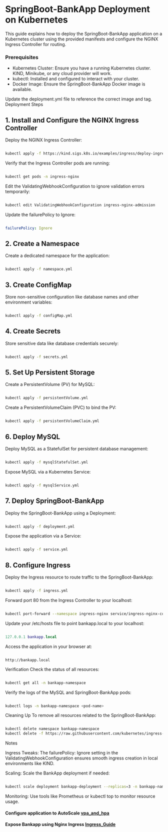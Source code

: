 # SpringBoot-BankApp Deployment on Kubernetes

This guide explains how to deploy the SpringBoot-BankApp application on a Kubernetes cluster using the provided manifests and configure the NGINX Ingress Controller for routing.

### Prerequisites

- Kubernetes Cluster: Ensure you have a running Kubernetes cluster. KIND, Minikube, or any cloud provider will work.
- kubectl: Installed and configured to interact with your cluster.
- Docker Image: Ensure the SpringBoot-BankApp Docker image is available. 

Update the deployment.yml file to reference the correct image and tag.
Deployment Steps

## 1. Install and Configure the NGINX Ingress Controller

Deploy the NGINX Ingress Controller:

```bash

kubectl apply -f https://kind.sigs.k8s.io/examples/ingress/deploy-ingress-nginx.yaml
```
Verify that the Ingress Controller pods are running:

```bash

kubectl get pods -n ingress-nginx
```
Edit the ValidatingWebhookConfiguration to ignore validation errors temporarily:

```bash

kubectl edit ValidatingWebhookConfiguration ingress-nginx-admission
```
Update the failurePolicy to Ignore:

```yaml

failurePolicy: Ignore
```

## 2. Create a Namespace

Create a dedicated namespace for the application:

```bash

kubectl apply -f namespace.yml
```
## 3. Create ConfigMap

Store non-sensitive configuration like database names and other environment variables:

```bash

kubectl apply -f configMap.yml
```

## 4. Create Secrets
Store sensitive data like database credentials securely:

```bash

kubectl apply -f secrets.yml
```

## 5. Set Up Persistent Storage
Create a PersistentVolume (PV) for MySQL:

```bash

kubectl apply -f persistentVolume.yml
```
Create a PersistentVolumeClaim (PVC) to bind the PV:

```bash

kubectl apply -f persistentVolumeClaim.yml
```

## 6. Deploy MySQL

Deploy MySQL as a StatefulSet for persistent database management:

```bash

kubectl apply -f mysqlStatefulSet.yml
```
Expose MySQL via a Kubernetes Service:

```bash

kubectl apply -f mysqlService.yml
```

## 7. Deploy SpringBoot-BankApp
Deploy the SpringBoot-BankApp using a Deployment:

```bash

kubectl apply -f deployment.yml
```
Expose the application via a Service:

```bash

kubectl apply -f service.yml
```

## 8. Configure Ingress
Deploy the Ingress resource to route traffic to the SpringBoot-BankApp:

```bash

kubectl apply -f ingress.yml
```

Forward port 80 from the Ingress Controller to your localhost:

```bash

kubectl port-forward --namespace ingress-nginx service/ingress-nginx-controller 80:80
```

Update your /etc/hosts file to point bankapp.local to your localhost:

```lua

127.0.0.1 bankapp.local
```
Access the application in your browser at:

```arduino

http://bankapp.local
```
Verification
Check the status of all resources:

```bash

kubectl get all -n bankapp-namespace
```
Verify the logs of the MySQL and SpringBoot-BankApp pods:

```bash

kubectl logs -n bankapp-namespace <pod-name>
```
Cleaning Up
To remove all resources related to the SpringBoot-BankApp:

```bash

kubectl delete namespace bankapp-namespace
kubectl delete -f https://raw.githubusercontent.com/kubernetes/ingress-nginx/main/deploy/static/provider/kind/deploy.yaml
```
Notes

Ingress Tweaks: The failurePolicy: Ignore setting in the ValidatingWebhookConfiguration ensures smooth ingress creation in local environments like KIND.

Scaling: Scale the BankApp deployment if needed:

```bash

kubectl scale deployment bankapp-deployment --replicas=3 -n bankapp-namespace
```
Monitoring: Use tools like Prometheus or kubectl top to monitor resource usage.


#### Configure application to AutoScale [vpa_and_hpa](hpa_vpa.md)

#### Expose Bankapp using Nginx Ingress [Ingress_Guide](ingress.md)
